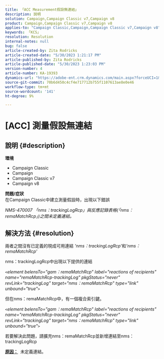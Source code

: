 ```yaml
---
title: 「ACC Measurement假設無連結」
description: 說明
solution: Campaign,Campaign Classic v7,Campaign v8
product: Campaign,Campaign Classic v7,Campaign v8
applies-to: "Campaign Classic,Campaign,Campaign Classic v7,Campaign v8"
keywords: 「KCS」
resolution: Resolution
internal-notes: null
bug: false
article-created-by: Zita Rodricks
article-created-date: "5/30/2023 1:21:17 PM"
article-published-by: Zita Rodricks
article-published-date: "5/30/2023 1:23:03 PM"
version-number: 4
article-number: KA-19393
dynamics-url: "https://adobe-ent.crm.dynamics.com/main.aspx?forceUCI=1&pagetype=entityrecord&etn=knowledgearticle&id=17b060d9-ecfe-ed11-8f6e-6045bd0063aa"
source-git-commit: 70b6d450c4cf4e717712b755f1107613ae8e0e46
workflow-type: tm+mt
source-wordcount: '141'
ht-degree: 9%

---
```


# [ACC] 測量假設無連結

## 說明 {#description}

<b>環境</b>
- Campaign Classic
- Campaign
- Campaign Classic v7
- Campaign v8

<b>問題/症狀</b><br>在Campaign Classic中建立測量假設時，出現以下錯誤

*NMS-470007 「nms：trackingLogRcp」與反應記錄表格(「nms：remaMatchRcp」)之間未定義連結。*

## 解決方法 {#resolution}


兩者之間沒有已定義的現成可用連結 *&#39;nms：trackingLogRcp&#39;*&#x200B;和&#x200B;*&#39;nms：remaMatchRcp&#39;*

nms：trackingLogRcp中出現以下提供的連結

*`<`element belensTo=&quot;gam：remaMatchRcp&quot; label=&quot;reactions of recipients&quot; name=&quot;remaMatchRcp-trackingLog&quot; pkgStatus=&quot;never&quot; revLink=&quot;trackingLog&quot; target=&quot;nms：remaMatchRcp&quot; type=&quot;link&quot; unbound=&quot;true&quot;`>`*

但在nms：remaMatchRcp中，有一個複合索引鍵。

*`<`element belensTo=&quot;gam：remaMatchRcp&quot; label=&quot;reactions of recipients&quot; name=&quot;remaMatchRcp-trackingLog&quot; pkgStatus=&quot;never&quot; revLink=&quot;trackingLog&quot; target=&quot;nms：remaMatchRcp&quot; type=&quot;link&quot; unbound=&quot;true&quot;`>`*

若要解決此問題，請擴充nms：remaMatchRcp並新增連結至nms：trackingLogRcp



<b><u>原因：</u></b>  未定義連結。
